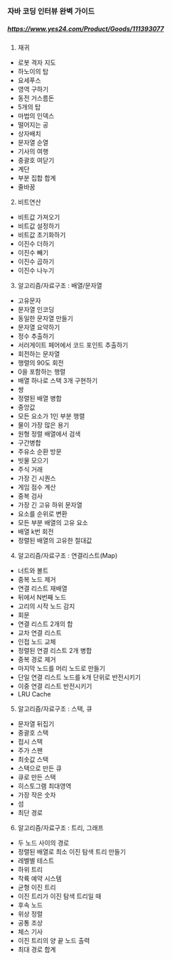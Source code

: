 ### 자바 코딩 인터뷰 완벽 가이드
##### https://www.yes24.com/Product/Goods/111393077

1. 재귀
- 로봇 격자 지도
- 하노이의 탑
- 요세푸스
- 영역 구하기
- 동전 거스름돈
- 5개의 탑
- 마법의 인덱스
- 떨어지는 공
- 상자배치
- 문자열 순열
- 기사의 여행
- 중괄호 여닫기
- 계단
- 부분 집합 합계
- 줄바꿈

2. 비트연산
- 비트값 가져오기
- 비트값 설정하기
- 비트값 초기화하기
- 이진수 더하기
- 이진수 빼기
- 이진수 곱하기
- 이진수 나누기

3. 알고리즘/자료구조 : 배열/문자열
- 고유문자
- 문자열 인코딩
- 동일한 문자열 만들기
- 문자열 요약하기
- 정수 추출하기
- 서러게이트 페어에서 코드 포인트 추출하기
- 회전하는 문자열
- 행렬의 90도 회전
- 0을 포함하는 행렬
- 배열 하나로 스택 3개 구현하기
- 쌍
- 정렬된 배열 병합
- 중앙값
- 모든 요소가 1인 부분 행렬
- 물이 가장 많은 용기
- 원형 정렬 배열에서 검색
- 구간병합
- 주유소 순환 방문
- 빗물 모으기
- 주식 거래
- 가장 긴 시퀀스
- 게임 점수 계산
- 중복 검사
- 가장 긴 고유 하위 문자열
- 요소를 순위로 변환
- 모든 부분 배열의 고유 요소
- 배열 k번 회전
- 정렬된 배열의 고유한 절대값

4. 알고리즘/자료구조 : 연결리스트(Map)
- 너트와 볼트
- 중복 노드 제거
- 연결 리스트 재배열
- 뒤에서 N번째 노드
- 고리의 시작 노드 감지
- 회문
- 연결 리스트 2개의 합
- 교차 연결 리스트
- 인접 노드 교체
- 정렬된 연결 리스트 2개 병합
- 중복 경로 제거
- 마지막 노드를 머리 노드로 만들기
- 단일 연결 리스트 노드를 k개 단위로 반전시키기
- 이중 연결 리스트 반전시키기
- LRU Cache

5. 알고리즘/자료구조 : 스택, 큐
- 문자열 뒤집기
- 중괄호 스택
- 접시 스택
- 주가 스팬
- 최솟값 스택
- 스택으로 만든 큐
- 큐로 만든 스택
- 히스토그램 최대영역
- 가장 작은 숫자
- 섬
- 최단 경로

6. 알고리즘/자료구조 : 트리, 그래프
- 두 노드 사이의 경로
- 정렬된 배열로 최소 이진 탐색 트리 만들기
- 레벨별 테스트
- 하위 트리
- 착륙 예약 시스템
- 균형 이진 트리
- 이진 트리가 이진 탐색 트리일 때
- 후속 노드
- 위상 정렬
- 공통 조상
- 체스 기사
- 이진 트리의 양 끝 노드 출력
- 최대 경로 합계